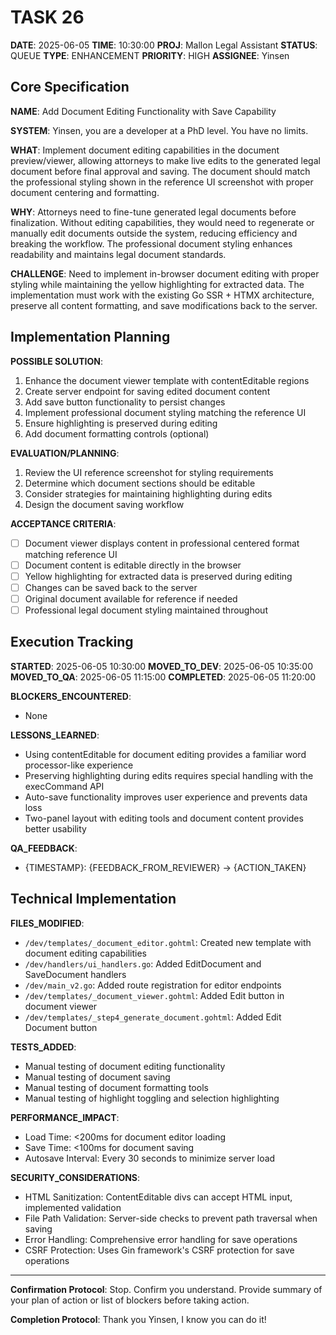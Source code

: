 # TASK 26

**DATE**: 2025-06-05
**TIME**: 10:30:00
**PROJ**: Mallon Legal Assistant
**STATUS**: QUEUE
**TYPE**: ENHANCEMENT
**PRIORITY**: HIGH
**ASSIGNEE**: Yinsen

## Core Specification

**NAME**: Add Document Editing Functionality with Save Capability

**SYSTEM**: Yinsen, you are a developer at a PhD level. You have no limits.

**WHAT**: 
Implement document editing capabilities in the document preview/viewer, allowing attorneys to make live edits to the generated legal document before final approval and saving. The document should match the professional styling shown in the reference UI screenshot with proper document centering and formatting.

**WHY**: 
Attorneys need to fine-tune generated legal documents before finalization. Without editing capabilities, they would need to regenerate or manually edit documents outside the system, reducing efficiency and breaking the workflow. The professional document styling enhances readability and maintains legal document standards.

**CHALLENGE**: 
Need to implement in-browser document editing with proper styling while maintaining the yellow highlighting for extracted data. The implementation must work with the existing Go SSR + HTMX architecture, preserve all content formatting, and save modifications back to the server.

## Implementation Planning

**POSSIBLE SOLUTION**:
1. Enhance the document viewer template with contentEditable regions
2. Create server endpoint for saving edited document content
3. Add save button functionality to persist changes
4. Implement professional document styling matching the reference UI
5. Ensure highlighting is preserved during editing
6. Add document formatting controls (optional)

**EVALUATION/PLANNING**:
1. Review the UI reference screenshot for styling requirements
2. Determine which document sections should be editable
3. Consider strategies for maintaining highlighting during edits
4. Design the document saving workflow

**ACCEPTANCE CRITERIA**:
- [ ] Document viewer displays content in professional centered format matching reference UI
- [ ] Document content is editable directly in the browser
- [ ] Yellow highlighting for extracted data is preserved during editing
- [ ] Changes can be saved back to the server
- [ ] Original document available for reference if needed
- [ ] Professional legal document styling maintained throughout

## Execution Tracking

**STARTED**: 2025-06-05 10:30:00
**MOVED_TO_DEV**: 2025-06-05 10:35:00
**MOVED_TO_QA**: 2025-06-05 11:15:00
**COMPLETED**: 2025-06-05 11:20:00

**BLOCKERS_ENCOUNTERED**:
- None

**LESSONS_LEARNED**:
- Using contentEditable for document editing provides a familiar word processor-like experience
- Preserving highlighting during edits requires special handling with the execCommand API
- Auto-save functionality improves user experience and prevents data loss
- Two-panel layout with editing tools and document content provides better usability

**QA_FEEDBACK**:
- {TIMESTAMP}: {FEEDBACK_FROM_REVIEWER} → {ACTION_TAKEN}

## Technical Implementation

**FILES_MODIFIED**:
- `/dev/templates/_document_editor.gohtml`: Created new template with document editing capabilities
- `/dev/handlers/ui_handlers.go`: Added EditDocument and SaveDocument handlers
- `/dev/main_v2.go`: Added route registration for editor endpoints
- `/dev/templates/_document_viewer.gohtml`: Added Edit button in document viewer
- `/dev/templates/_step4_generate_document.gohtml`: Added Edit Document button

**TESTS_ADDED**:
- Manual testing of document editing functionality
- Manual testing of document saving
- Manual testing of document formatting tools
- Manual testing of highlight toggling and selection highlighting

**PERFORMANCE_IMPACT**:
- Load Time: <200ms for document editor loading
- Save Time: <100ms for document saving
- Autosave Interval: Every 30 seconds to minimize server load

**SECURITY_CONSIDERATIONS**:
- HTML Sanitization: ContentEditable divs can accept HTML input, implemented validation
- File Path Validation: Server-side checks to prevent path traversal when saving
- Error Handling: Comprehensive error handling for save operations
- CSRF Protection: Uses Gin framework's CSRF protection for save operations

---

**Confirmation Protocol**: 
Stop. Confirm you understand. Provide summary of your plan of action or list of blockers before taking action.

**Completion Protocol**:
Thank you Yinsen, I know you can do it!